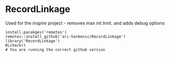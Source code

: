 # RecordLinkage
Used for the inspire project - removes max int limit. and adds debug options

```
install.pacakges('remotes')
remotes::install_github('ari-harmonic/RecordLinkage')
library('RecordLinkage')
RLcheck()
# You are running the correct github version
```

